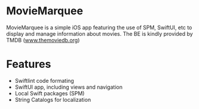 # MovieMarquee

MovieMarquee is a simple iOS app featuring the use of SPM, SwiftUI, etc to display and manage information about movies. 
The BE is kindly provided by TMDB (www.themoviedb.org)

# Features

- Swiftlint code formating
- SwiftUI app, including views and navigation
- Local Swift packages (SPM)
- String Catalogs for localization
